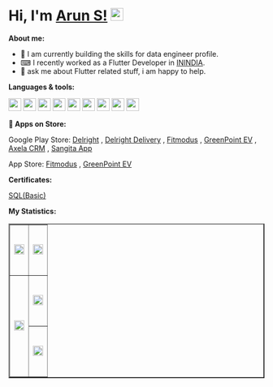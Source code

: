 # Hi, I'm [Arun S!](https://github.com/arunsacharyadev) <img src="https://media.giphy.com/media/hvRJCLFzcasrR4ia7z/giphy.gif" width="25px">

<!-- <p>
<img src="https://visitor-badge.glitch.me/badge?page_id=arunsacharyadev" alt="visitors" />
&nbsp;
<img src="https://komarev.com/ghpvc/?username=arunsacharyadev" alt="Profile views" />
&nbsp;
<img src="https://img.shields.io/github/followers/arunsacharyadev?label=Follow&style=social" alt="Profile views" />
</p> -->
  
**About me:**

- 📖 I am currently building the skills for data engineer profile.
- ⌨ I recently worked as a Flutter Developer in [ININDIA](https://inindiatech.com).
- 💬 ask me about Flutter related stuff, i am happy to help.

**Languages & tools:**

<p>
<img height="25" src="https://img.shields.io/badge/dart-%2302569B.svg?logo=dart&style=for-the-badge&logoColor=white&color=01579b" />
<img height="25" src="https://img.shields.io/badge/flutter-%2302569B.svg?logo=flutter&style=for-the-badge&logoColor=white&color=08589C" />
<img height="25" src="https://img.shields.io/badge/java-%2302569B.svg?logo=java&style=for-the-badge&logoColor=white&color=f89820" />
<img height="25" src="https://img.shields.io/badge/sql-%2302569B.svg?logo=sql&style=for-the-badge&logoColor=white&color=00758F" />
<img height="25" src="https://img.shields.io/badge/firebase-%2302569B.svg?logo=firebase&style=for-the-badge&logoColor=white&color=F57C00" />
<img height="25" src="https://img.shields.io/badge/mysql-%2302569B.svg?logo=mysql&style=for-the-badge&logoColor=white&color=00758F" />
<img height="25" src="https://img.shields.io/badge/postman-%2302569B.svg?logo=postman&style=for-the-badge&logoColor=white&color=EF5b25" />
<img height="25" src="https://img.shields.io/badge/figma-%2302569B.svg?logo=figma&style=for-the-badge&logoColor=white&color=FF7262" />
<img height="25" src="https://img.shields.io/badge/git-%2302569B.svg?logo=git&style=for-the-badge&logoColor=white&color=F1502F" />
</p>

**🛒 Apps on Store:**

<p>
<!-- <img height="25" src="https://img.shields.io/static/v1?label=Google Play Store&message=.&logo=google-play&style=for-the-badge&logoColor=white&color=01875f" /> -->  
Google Play Store: <a href="https://play.google.com/store/apps/details?id=com.delright.inidev.android">Delright</a>
,
<a href="https://play.google.com/store/apps/details?id=com.delright_delivery.inidev.android">Delright Delivery</a>
,
<a href="https://play.google.com/store/apps/details?id=com.fitmodus.inidev.android">Fitmodus</a>
,
<a href="https://play.google.com/store/apps/details?id=com.GreenPointEV.Ltd">GreenPoint EV</a>
,
<a href="https://play.google.com/store/apps/details?id=in.emax.axelacrm">Axela CRM</a>
,
<a href="https://play.google.com/store/apps/details?id=com.sangita.inidev.android">Sangita App</a>
</p>

<p>
App Store: <a href="https://apps.apple.com/us/app/fitmodus/id1563216605">Fitmodus</a>
,
<a href="https://apps.apple.com/us/app/greenpoint-ev/id1553259119">GreenPoint EV</a>
</p>


**Certificates:**

<a href="https://www.hackerrank.com/certificates/42b07f6fccd3">SQL(Basic)</a>

**My Statistics:**

<table border="2px" style="width:100%;">
  <tr style="height:100px;">
    <td style="width:50%;">
      <img src="https://github-readme-stats.vercel.app/api?username=arunsacharyadev&theme=gotham&show_icons=true&hide_border=false" width="100%" height="100%" />
    </td>
    <td style="width:50%;">
      <img src="https://github-readme-streak-stats.herokuapp.com/?user=arunsacharyadev&theme=gotham&hide_border=false" width="100%" height="100%" />
    </td>
  </tr>
  <tr style="height:100px">
    <td rowspan="2" style="width:50%;">
      <img src="https://github-readme-stats.vercel.app/api/top-langs/?username=arunsacharyadev&theme=gotham&hide_langs_below=1" width="100%" height="100%" />
    </td>
    <td style="width:50%;">
       <img src = "https://activity-graph.herokuapp.com/graph?username=arunsacharyadev&custom_title=Arun%20S%20Trips's%20Contribution%20Graph&theme=gotham&bg_color=282828&hide_border=false&line=d1a01f&point=c58545" width="100%" height="100%" />
    </td>
  </tr>
  <tr style="height:100px">
    <td style="width:50%;">
      <!-- <img src="https://github-profile-trophy.vercel.app/?username=arunsacharyadev" width="100%" height="100%" /> -->
      <img src="https://github-profile-summary-cards.vercel.app/api/cards/profile-details?username=arunsacharyadev&theme=nord_dark" width="100%" height="100%" />
    </td>
  </tr>
</table>
